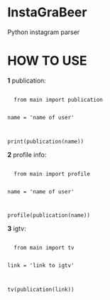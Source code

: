 # InstaGraBeer
Python instagram parser


# HOW TO USE

**1** publication:

<code>
  from main import publication
  
  name = 'name of user'
  
  print(publication(name))
</code>


**2** profile info:

<code>
  from main import profile
  
  name = 'name of user'
  
  profile(publication(name))
</code>

**3** igtv:

<code>
  from main import tv
  
  link = 'link to igtv'
  
  tv(publication(link))
</code>
